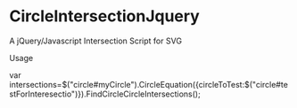 # CircleIntersectionJquery
A jQuery/Javascript Intersection Script for SVG

Usage

var intersections=$("circle#myCircle").CircleEquation({circleToTest:$("circle#testForInteresectio")}).FindCircleCircleIntersections();
